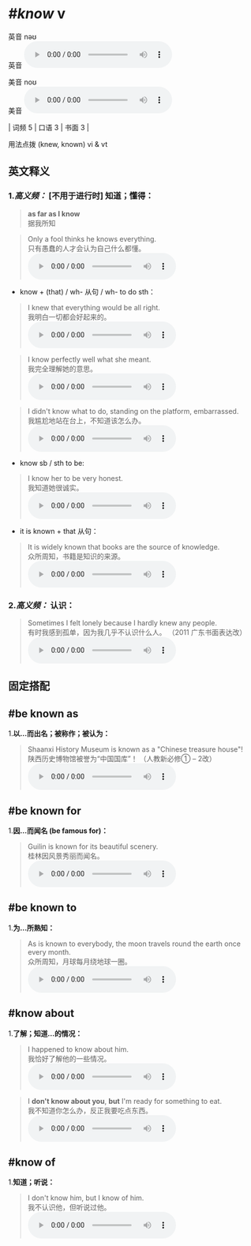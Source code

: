 # ***\#know*** v
英音 nəʊ  
英音
<audio src="./media/know-B.aac" controls="controls"></audio>

美音 noʊ  
美音
<audio src="./media/know.aac" controls="controls"></audio>



| 词频 5 | 口语 3 | 书面 3 |  

用法点拨  (knew, known) vi & vt

英文释义
---
### 1.*高义频：* **[不用于进行时] 知道；懂得：**  

 > **as far as I know**  
 > 据我所知    

 > Only a fool thinks he knows everything.  
 > 只有愚蠢的人才会认为自己什么都懂。    
<audio src="./media/know-517-1_AAC.aac" controls="controls"></audio>

- know + (that) / wh- 从句 / wh- to do sth：

 > I knew that everything would be all right.  
 > 我明白一切都会好起来的。    
<audio src="./media/know-517-2_AAC.aac" controls="controls"></audio>

 > I know perfectly well what she meant.  
 > 我完全理解她的意思。    
<audio src="./media/know-517-3_AAC.aac" controls="controls"></audio>

 > I didn't know what to do, standing on the platform, embarrassed.  
 > 我尴尬地站在台上，不知道该怎么办。    
<audio src="./media/know-517-4_AAC.aac" controls="controls"></audio>

- know sb / sth to be:

 > I know her to be very honest.  
 > 我知道她很诚实。    
<audio src="./media/know-517-5_AAC.aac" controls="controls"></audio>

- it is known + that 从句：

 > It is widely known that books are the source of knowledge.  
 > 众所周知，书籍是知识的来源。    
<audio src="./media/know-517-6_AAC.aac" controls="controls"></audio>

### 2.*高义频：* **认识：**  

 > Sometimes I felt lonely because I hardly knew any people.  
 > 有时我感到孤单，因为我几乎不认识什么人。  （2011 广东书面表达改）  
<audio src="./media/know-517-7_AAC.aac" controls="controls"></audio>


固定搭配
---
## \#be known as 
1.**以…而出名；被称作；被认为：**  

 > Shaanxi History Museum is known as a "Chinese treasure house"!  
 > 陕西历史博物馆被誉为“中国国库”！  （人教新必修① – 2改）  
<audio src="./media/Shaanxi History Museum is known as a2_AAC.aac" controls="controls"></audio>

## \#be known for 
1.**因…而闻名 (be famous for)：**  

 > Guilin is known for its beautiful scenery.   
 > 桂林因风景秀丽而闻名。    
<audio src="./media/know-8.aac" controls="controls"></audio>

## \#be known to 
1.**为…所熟知：**  

 > As is known to everybody, the moon travels round the earth once every month.   
 > 众所周知，月球每月绕地球一圈。    
<audio src="./media/know-9.aac" controls="controls"></audio>

## \#know about 
1.**了解；知道…的情况：**  

 > I happened to know about him.   
 > 我恰好了解他的一些情况。    
<audio src="./media/know-10.aac" controls="controls"></audio>

 > I **don't know about you**, **but** I'm ready for something to eat.  
 > 我不知道你怎么办，反正我要吃点东西。    
<audio src="./media/know-517-8_AAC.aac" controls="controls"></audio>

## \#know of 
1.**知道；听说：**  

 > I don't know him, but I know of him.  
 > 我不认识他，但听说过他。    
<audio src="./media/know-01.aac" controls="controls"></audio>


